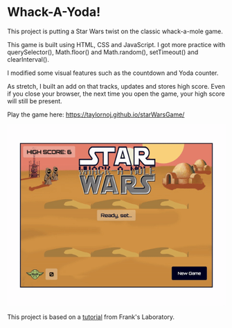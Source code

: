 # Whack-A-Yoda!

This project is putting a Star Wars twist on the classic whack-a-mole game.

This game is built using HTML, CSS and JavaScript.  I got more practice with querySelector(), Math.floor() and Math.random(), setTimeout() and clearInterval().

I modified some visual features such as the countdown and Yoda counter.

As stretch, I built an add on that tracks, updates and stores high score.  Even if you close your browser, the next time you open the game, your high score will still be present.

Play the game here: https://taylornoj.github.io/starWarsGame/


![gif](https://github.com/taylornoj/starWarsGame/blob/main/docs/ezgif.com-gif-maker%20(26).gif?raw=true)

This project is based on a [tutorial](https://www.youtube.com/watch?v=RTb8icFiSfk&list=PLYElE_rzEw_sowQGjRdvwh9eAEt62d_Eu&index=16&ab_channel=Frankslaboratory) from Frank's Laboratory.